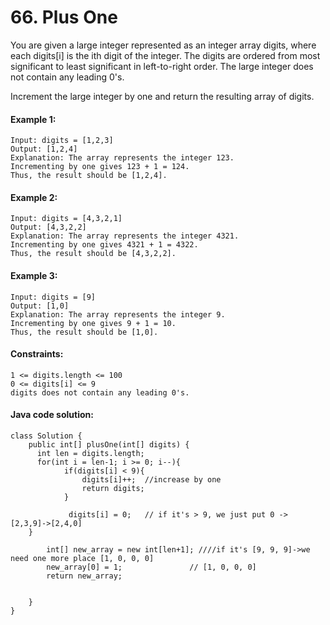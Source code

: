 # 66. Plus One


You are given a large integer represented as an integer array digits, where each digits[i] is the ith digit of the integer. The digits are ordered from most significant to least significant in left-to-right order. The large integer does not contain any leading 0's.

Increment the large integer by one and return the resulting array of digits.

#### Example 1:
````
Input: digits = [1,2,3]
Output: [1,2,4]
Explanation: The array represents the integer 123.
Incrementing by one gives 123 + 1 = 124.
Thus, the result should be [1,2,4].
````
#### Example 2:
````
Input: digits = [4,3,2,1]
Output: [4,3,2,2]
Explanation: The array represents the integer 4321.
Incrementing by one gives 4321 + 1 = 4322.
Thus, the result should be [4,3,2,2].
````
#### Example 3:
````
Input: digits = [9]
Output: [1,0]
Explanation: The array represents the integer 9.
Incrementing by one gives 9 + 1 = 10.
Thus, the result should be [1,0].
 ````


#### Constraints:
````
1 <= digits.length <= 100
0 <= digits[i] <= 9
digits does not contain any leading 0's.
````

#### Java code solution:
````
class Solution {
    public int[] plusOne(int[] digits) {
      int len = digits.length;
      for(int i = len-1; i >= 0; i--){
            if(digits[i] < 9){
                digits[i]++;  //increase by one
                return digits;
            }

             digits[i] = 0;   // if it's > 9, we just put 0 -> [2,3,9]->[2,4,0]
    }

        int[] new_array = new int[len+1]; ////if it's [9, 9, 9]->we need one more place [1, 0, 0, 0]
        new_array[0] = 1;               // [1, 0, 0, 0]
        return new_array;


    }
}
 

````
